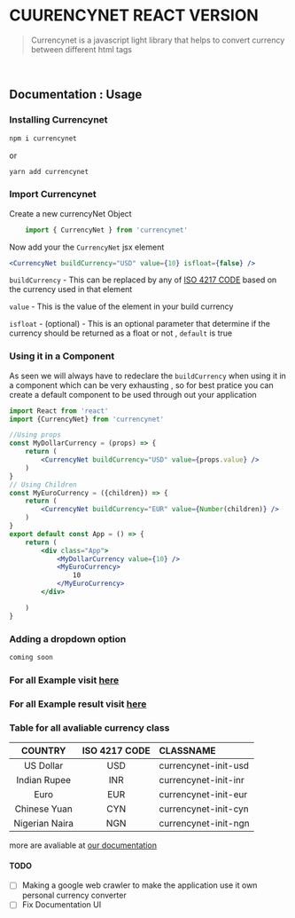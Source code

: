 
# CUURENCYNET REACT VERSION

> Currencynet is a javascript light library that helps to convert currency between different html tags

<br/>

## Documentation : Usage

### Installing Currencynet

```bash
npm i currencynet
```

or

```bash
yarn add currencynet
```

### Import Currencynet

 Create a new currencyNet Object

```js
    import { CurrencyNet } from 'currencynet'
```

Now add your the `CurrencyNet` jsx element

```jsx
<CurrencyNet buildCurrency="USD" value={10} isfloat={false} />
```

`buildCurrency` - This can be replaced by any of [ISO 4217 CODE](https://en.wikipedia.org/wiki/ISO_4217) based on the currency used in that element

`value` - This is the value of the element in your build currency

`isfloat` - (optional) - This is an optional parameter that determine if the currency should be returned as a float or not , `default` is true

### Using it in a Component

As seen we will always have to redeclare the `buildCurrency` when using it in a component which can be very exhausting , so for best pratice you can create a default component to be used through out your application

```jsx
import React from 'react'
import {CurrencyNet} from 'currencynet'

//Using props
const MyDollarCurrency = (props) => {
    return (
        <CurrencyNet buildCurrency="USD" value={props.value} />
    )
}
// Using Children
const MyEuroCurrency = ({children}) => {
    return (
        <CurrencyNet buildCurrency="EUR" value={Number(children)} />
    )
}
export default const App = () => {
    return (
        <div class="App">
            <MyDollarCurrency value={10} />
            <MyEuroCurrency>
                10
            </MyEuroCurrency>
        </div>

    )
}
```

### Adding a dropdown option

```html
coming soon
```

### For all Example visit [here](https://playcode.io/952114)

### For all Example result visit [here](https://currencynet.playcode.io)

### Table for all avaliable currency class

| COUNTRY | ISO 4217 CODE | CLASSNAME |
| :---: | :---:| :---|
| US Dollar | USD | currencynet-init-usd |
| Indian Rupee | INR | currencynet-init-inr |
| Euro  | EUR | currencynet-init-eur |
| Chinese Yuan | CYN | currencynet-init-cyn |
| Nigerian Naira| NGN | currencynet-init-ngn |

more are avaliable at [our documentation](https://codad5.github.io/currencynet/#country_table)

#### TODO

- [ ] Making a google web crawler to make the application use it own personal currency converter
- [ ] Fix Documentation UI
